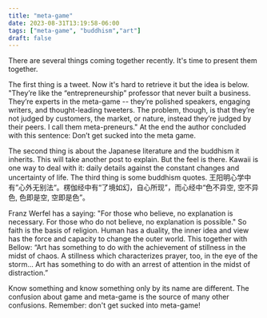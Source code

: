 ```yaml
---
title: "meta-game"
date: 2023-08-31T13:19:58-06:00
tags: ["meta-game", "buddhism","art"]
draft: false
---
```


There are several things coming together recently. It's time to present them together.

The first thing is a tweet. Now it's hard to retrieve it but the idea is below. "They’re like the “entrepreneurship” professor that never built a business. They’re experts in the meta-game -- they’re polished speakers, engaging writers, and thought-leading tweeters. The problem, though, is that they’re not judged by customers, the market, or nature, instead they’re judged by their peers. I call them meta-preneurs." At the end the author concluded with this sentence: Don’t get sucked into the meta game.

The second thing is about the Japanese literature and the buddhism it inherits. This will take another post to explain. But the feel is there. Kawaii is one way to deal with it: daily details against the constant changes and uncertainty of life. The third thing is some buddhism quotes. 王阳明心学中有”心外无别法“。楞伽经中有“了境如幻，自心所现”，而心经中“色不异空, 空不异色, 色即是空, 空即是色”。

Franz Werfel has a saying: "For those who believe, no explanation is necessary. For those who do not believe, no explanation is possible." So faith is the basis of religion. Human has a duality, the inner idea and view has the force and capacity to change the outer world. This together with Bellow: “Art has something to do with the achievement of stillness in the midst of chaos. A stillness which characterizes prayer, too, in the eye of the storm… Art has something to do with an arrest of attention in the midst of distraction.”

Know something and know something only by its name are different. The confusion about game and meta-game is the source of many other confusions. Remember: don't get sucked into meta-game!

